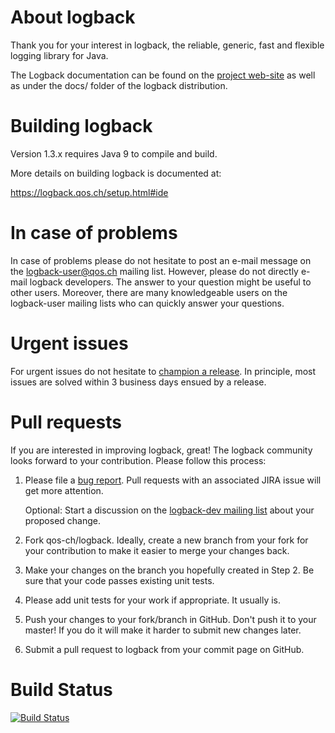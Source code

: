 
# About logback

Thank you for your interest in logback, the reliable, generic, fast
and flexible logging library for Java.

The Logback documentation can be found on the [project
web-site](https://logback.qos.ch/documentation.html) as well as under
the docs/ folder of the logback distribution.

# Building logback

Version 1.3.x requires Java 9 to compile and build.

More details on building logback is documented at:

  https://logback.qos.ch/setup.html#ide

# In case of problems

In case of problems please do not hesitate to post an e-mail message
on the logback-user@qos.ch mailing list.  However, please do not
directly e-mail logback developers. The answer to your question might
be useful to other users. Moreover, there are many knowledgeable users
on the logback-user mailing lists who can quickly answer your
questions.

# Urgent issues

For urgent issues do not hesitate to [champion a release](https://github.com/sponsors/qos-ch/sponsorships?tier_id=77436).
In principle, most issues are solved within 3 business days ensued by a release.


# Pull requests

If you are interested in improving logback, great! The logback community
looks forward to your contribution. Please follow this process:

1. Please file a [bug
   report](https://logback.qos.ch/bugreport.html). Pull requests with
   an associated JIRA issue will get more attention.

   Optional: Start a discussion on the [logback-dev mailing
   list](https://logback.qos.ch/mailinglist.html) about your proposed
   change.

2. Fork qos-ch/logback. Ideally, create a new branch from your fork for
   your contribution to make it easier to merge your changes back.

3. Make your changes on the branch you hopefully created in Step 2. Be
   sure that your code passes existing unit tests.

4. Please add unit tests for your work if appropriate. It usually is.

5. Push your changes to your fork/branch in GitHub. Don't push it to
   your master! If you do it will make it harder to submit new changes
   later.

6. Submit a pull request to logback from your commit page on GitHub.


# Build Status
[![Build Status](https://travis-ci.org/qos-ch/slf4j.png)](https://travis-ci.org/qos-ch/slf4j)
